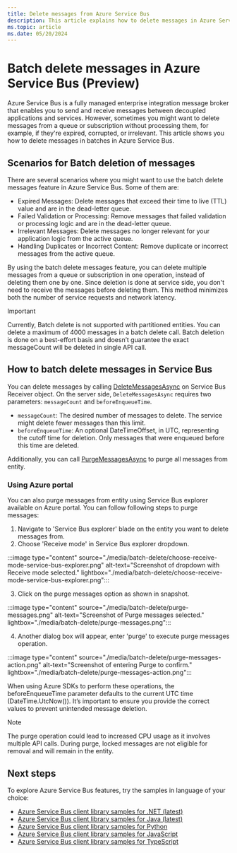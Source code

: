 ```yaml
---
title: Delete messages from Azure Service Bus
description: This article explains how to delete messages in Azure Service Bus programmatically. 
ms.topic: article
ms.date: 05/20/2024
---
```


# Batch delete messages in Azure Service Bus (Preview)

Azure Service Bus is a fully managed enterprise integration message broker that enables you to send and receive messages between decoupled applications and services. However, sometimes you might want to delete messages from a queue or subscription without processing them, for example, if they're expired, corrupted, or irrelevant. This article shows you how to delete messages in batches in Azure Service Bus. 

## Scenarios for Batch deletion of messages

There are several scenarios where you might want to use the batch delete messages feature in Azure Service Bus. Some of them are:

- Expired Messages: Delete messages that exceed their time to live (TTL) value and are in the dead-letter queue.
- Failed Validation or Processing: Remove messages that failed validation or processing logic and are in the dead-letter queue.
- Irrelevant Messages: Delete messages no longer relevant for your application logic from the active queue.
- Handling Duplicates or Incorrect Content: Remove duplicate or incorrect messages from the active queue.

By using the batch delete messages feature, you can delete multiple messages from a queue or subscription in one operation, instead of deleting them one by one. Since deletion is done at service side, you don't need to receive the messages before deleting them. This method minimizes both the number of service requests and network latency.

>[!IMPORTANT]
> Currently, Batch delete is not supported with partitioned entities. You can delete a maximum of 4000 messages in a batch delete call. Batch deletion is done on a best-effort basis and doesn’t guarantee the exact messageCount  will be deleted in single API call.  

## How to batch delete messages in Service Bus

You can delete messages by calling [DeleteMessagesAsync](/dotnet/api/azure.messaging.servicebus.servicebusreceiver.deletemessagesasync?view=azure-dotnet-preview) on Service Bus Receiver object. On the server side, `DeleteMessagesAsync` requires two parameters: `messageCount` and `beforeEnqueueTime`.

- `messageCount`: The desired number of messages to delete. The service might delete fewer messages than this limit.
- `beforeEnqueueTime`: An optional DateTimeOffset, in UTC, representing the cutoff time for deletion. Only messages that were enqueued before this time are deleted. 

Additionally, you can call [PurgeMessagesAsync](/dotnet/api/azure.messaging.servicebus.servicebusreceiver.purgemessagesasync?view=azure-dotnet-preview) to purge all messages from entity. 

### Using Azure portal 

You can also purge messages from entity using Service Bus explorer available on Azure portal. You can follow following steps to purge messages:

1. Navigate to 'Service Bus explorer' blade on the entity you want to delete messages from.
2. Choose 'Receive mode' in Service Bus explorer dropdown.

 :::image type="content" source="./media/batch-delete/choose-receive-mode-service-bus-explorer.png" alt-text="Screenshot of dropdown with Receive mode selected." lightbox="./media/batch-delete/choose-receive-mode-service-bus-explorer.png":::

3. Click on the purge messages option as shown in snapshot.
   
 :::image type="content" source="./media/batch-delete/purge-messages.png" alt-text="Screenshot of Purge messages selected." lightbox="./media/batch-delete/purge-messages.png":::
 
4. Another dialog box will appear, enter 'purge' to execute purge messages operation.

 :::image type="content" source="./media/batch-delete/purge-messages-action.png" alt-text="Screenshot of entering Purge to confirm." lightbox="./media/batch-delete/purge-messages-action.png":::

When using Azure SDKs to perform these operations, the beforeEnqueueTime parameter defaults to the current UTC time (DateTime.UtcNow()). It’s important to ensure you provide the correct values to prevent unintended message deletion.

>[!NOTE]
> The purge operation could lead to increased CPU usage as it involves multiple API calls. During purge, locked messages are not eligible for removal and will remain in the entity.


## Next steps

To explore Azure Service Bus features, try the samples in language of your choice: 

- [Azure Service Bus client library samples for .NET (latest)](/samples/azure/azure-sdk-for-net/azuremessagingservicebus-samples/) 
- [Azure Service Bus client library samples for Java (latest)](/samples/azure/azure-sdk-for-java/servicebus-samples/)
- [Azure Service Bus client library samples for Python](/samples/azure/azure-sdk-for-python/servicebus-samples/)
- [Azure Service Bus client library samples for JavaScript](/samples/azure/azure-sdk-for-js/service-bus-javascript/)
- [Azure Service Bus client library samples for TypeScript](/samples/azure/azure-sdk-for-js/service-bus-typescript/)
